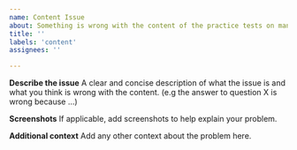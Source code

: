 ```yaml
---
name: Content Issue
about: Something is wrong with the content of the practice tests on many or single questions
title: ''
labels: 'content'
assignees: ''

---
```


**Describe the issue**
A clear and concise description of what the issue is and what you think is wrong with the content. (e.g the answer to question X is wrong because ...)

**Screenshots**
If applicable, add screenshots to help explain your problem.

**Additional context**
Add any other context about the problem here.
